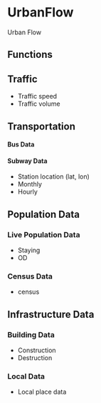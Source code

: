 # UrbanFlow
Urban Flow

## Functions

## Traffic
- Traffic speed
- Traffic volume

## Transportation
#### Bus Data


#### Subway Data
- Station location (lat, lon)
- Monthly
- Hourly

## Population Data
### Live Population Data
- Staying
- OD
### Census Data
- census

## Infrastructure Data
### Building Data
- Construction
- Destruction

### Local Data
- Local place data
